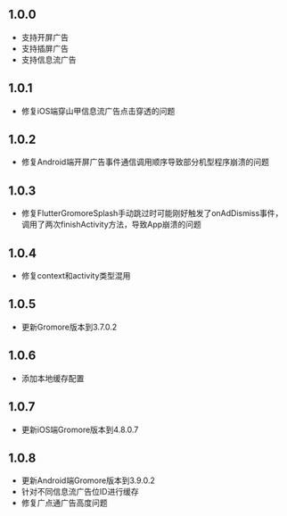 ## 1.0.0

- 支持开屏广告
- 支持插屏广告
- 支持信息流广告

## 1.0.1

- 修复iOS端穿山甲信息流广告点击穿透的问题

## 1.0.2

- 修复Android端开屏广告事件通信调用顺序导致部分机型程序崩溃的问题

## 1.0.3

- 修复FlutterGromoreSplash手动跳过时可能刚好触发了onAdDismiss事件，调用了两次finishActivity方法，导致App崩溃的问题

## 1.0.4

- 修复context和activity类型混用

## 1.0.5

- 更新Gromore版本到3.7.0.2

## 1.0.6

- 添加本地缓存配置

## 1.0.7

- 更新iOS端Gromore版本到4.8.0.7

## 1.0.8

- 更新Android端Gromore版本到3.9.0.2
- 针对不同信息流广告位ID进行缓存
- 修复广点通广告高度问题